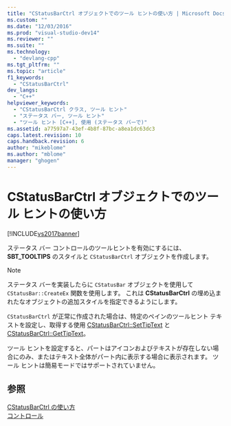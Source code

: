 ```yaml
---
title: "CStatusBarCtrl オブジェクトでのツール ヒントの使い方 | Microsoft Docs"
ms.custom: ""
ms.date: "12/03/2016"
ms.prod: "visual-studio-dev14"
ms.reviewer: ""
ms.suite: ""
ms.technology: 
  - "devlang-cpp"
ms.tgt_pltfrm: ""
ms.topic: "article"
f1_keywords: 
  - "CStatusBarCtrl"
dev_langs: 
  - "C++"
helpviewer_keywords: 
  - "CStatusBarCtrl クラス, ツール ヒント"
  - "ステータス バー, ツール ヒント"
  - "ツール ヒント [C++], 使用 (ステータス バーで)"
ms.assetid: a77597a7-43ef-4b8f-87bc-a8ea1dc63dc3
caps.latest.revision: 10
caps.handback.revision: 6
author: "mikeblome"
ms.author: "mblome"
manager: "ghogen"
---
```

# CStatusBarCtrl オブジェクトでのツール ヒントの使い方
[!INCLUDE[vs2017banner](../assembler/inline/includes/vs2017banner.md)]

ステータス バー コントロールのツールヒントを有効にするには、**SBT\_TOOLTIPS** のスタイルと `CStatusBarCtrl` オブジェクトを作成します。  
  
> [!NOTE]
>  ステータス バーを実装したらに `CStatusBar` オブジェクトを使用して `CStatusBar::CreateEx` 関数を使用します。  これは **CStatusBarCtrl** の埋め込まれたなオブジェクトの追加スタイルを指定できるようにします。  
  
 `CStatusBarCtrl` が正常に作成された場合は、特定のペインのツールヒント テキストを設定し、取得する使用 [CStatusBarCtrl::SetTipText](../Topic/CStatusBarCtrl::SetTipText.md) と [CStatusBarCtrl::GetTipText](../Topic/CStatusBarCtrl::GetTipText.md)。  
  
 ツール ヒントを設定すると、パートはアイコンおよびテキストが存在しない場合にのみ、またはテキスト全体がパート内に表示する場合に表示されます。  ツール ヒントは簡易モードではサポートされていません。  
  
## 参照  
 [CStatusBarCtrl の使い方](../mfc/using-cstatusbarctrl.md)   
 [コントロール](../mfc/controls-mfc.md)